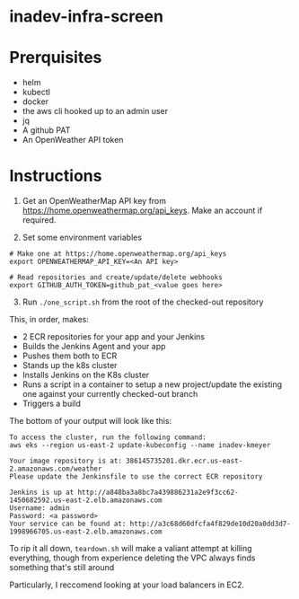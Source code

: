 # inadev-infra-screen

# Prerquisites

- helm
- kubectl
- docker
- the aws cli hooked up to an admin user
- jq
- A github PAT
- An OpenWeather API token

# Instructions
1. Get an OpenWeatherMap API key from https://home.openweathermap.org/api_keys.  Make an account if required.  


2. Set some environment variables

```
# Make one at https://home.openweathermap.org/api_keys
export OPENWEATHERMAP_API_KEY=<An API key>

# Read repositories and create/update/delete webhooks
export GITHUB_AUTH_TOKEN=github_pat_<value goes here>
```

3. Run `./one_script.sh` from the root of the checked-out repository

This, in order, makes: 
- 2 ECR repositories for your app and your Jenkins
- Builds the Jenkins Agent and your app
- Pushes them both to ECR
- Stands up the k8s cluster
- Installs Jenkins on the K8s cluster
- Runs a script in a container to setup a new project/update the existing one against your currently checked-out branch
- Triggers a build

The bottom of your output will look like this: 

```
To access the cluster, run the following command:
aws eks --region us-east-2 update-kubeconfig --name inadev-kmeyer

Your image repository is at: 386145735201.dkr.ecr.us-east-2.amazonaws.com/weather
Please update the Jenkinsfile to use the correct ECR repository

Jenkins is up at http://a848ba3a8bc7a439886231a2e9f3cc62-1450682592.us-east-2.elb.amazonaws.com
Username: admin
Password: <a password>
Your service can be found at: http://a3c68d60dfcfa4f829de10d20a0dd3d7-1998966705.us-east-2.elb.amazonaws.com
```

To rip it all down, `teardown.sh` will make a valiant attempt at killing everything, though from experience deleting the VPC always finds something that's still around

Particularly, I reccomend looking at your load balancers in EC2.  

